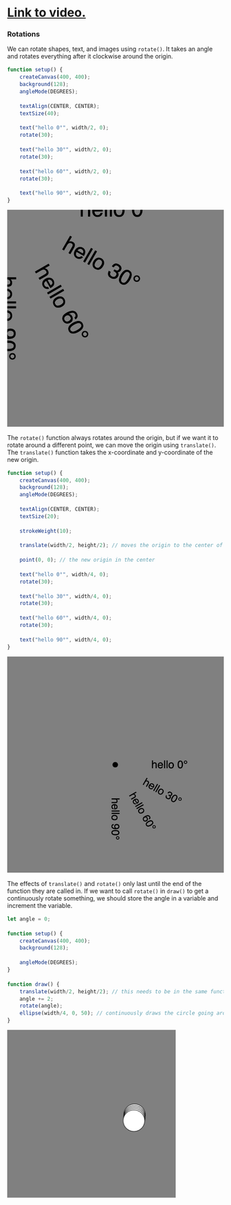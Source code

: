 # [Link to video.](https://www.youtube.com/watch?v=JRXCeAfyKvM&list=PLVD25niNi0BkHx4xw7IW9oDaq5V0wJF7V)

### Rotations

We can rotate shapes, text, and images using `rotate()`. It takes an angle and rotates everything after it clockwise around the origin.

```js
function setup() {
    createCanvas(400, 400);
    background(128);
    angleMode(DEGREES);
    
    textAlign(CENTER, CENTER);
    textSize(40);
    
    text("hello 0°", width/2, 0);
    rotate(30);

    text("hello 30°", width/2, 0);
    rotate(30);

    text("hello 60°", width/2, 0);
    rotate(30);

    text("hello 90°", width/2, 0);
}
```

![](../../Images/rotate_1.png)

The `rotate()` function always rotates around the origin, but if we want it to rotate around a different point, we can move the origin using `translate()`. The `translate()` function takes the x-coordinate and y-coordinate of the new origin.

```js
function setup() {
    createCanvas(400, 400);
    background(128);
    angleMode(DEGREES);
    
    textAlign(CENTER, CENTER);
    textSize(20);
    
    strokeWeight(10);
  
    translate(width/2, height/2); // moves the origin to the center of the canvas

    point(0, 0); // the new origin in the center
    
    text("hello 0°", width/4, 0);
    rotate(30);

    text("hello 30°", width/4, 0);
    rotate(30);

    text("hello 60°", width/4, 0);
    rotate(30);

    text("hello 90°", width/4, 0);
}
```

![](../../Images/rotate_2.png)

The effects of `translate()` and `rotate()` only last until the end of the function they are called in. If we want to call `rotate()` in `draw()` to get a continuously rotate something, we should store the angle in a variable and increment the variable.


```js
let angle = 0;

function setup() {
    createCanvas(400, 400);
    background(128);

    angleMode(DEGREES);
}

function draw() {
    translate(width/2, height/2); // this needs to be in the same function as `rotate()` in order to work
    angle += 2;
    rotate(angle);
    ellipse(width/4, 0, 50); // continuously draws the circle going around the new origin
}
```

![](../../Images/rotate_1.gif)
